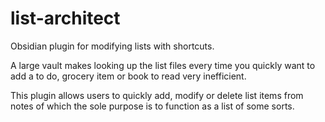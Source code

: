 # list-architect

Obsidian plugin for modifying lists with shortcuts.


A large vault makes looking up the list files every time you quickly want to add a to do, grocery item or book to read very inefficient.

This plugin allows users to quickly add, modify or delete list items from notes of which the sole purpose is to function as a list of some sorts.
